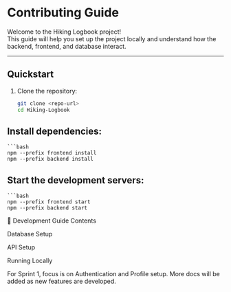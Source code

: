 # Contributing Guide

Welcome to the Hiking Logbook project!  
This guide will help you set up the project locally and understand how the backend, frontend, and database interact.

---

## Quickstart

1. Clone the repository:
   ```bash
   git clone <repo-url>
   cd Hiking-Logbook
   ```

## Install dependencies:

    ```bash
    npm --prefix frontend install
    npm --prefix backend install

## Start the development servers:

    ```bash
    npm --prefix frontend start
    npm --prefix backend start

📂 Development Guide Contents

Database Setup

API Setup

Running Locally

For Sprint 1, focus is on Authentication and Profile setup. More docs will be added as new features are developed.
